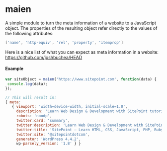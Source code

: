# maien

A simple module to turn the meta information of a website to a JavaScript object. The properties of the resulting object refer directly to the values of the following attributes:

``` js
['name', 'http-equiv', 'rel', 'property', 'itemprop']
```

Here is a nice list of what you can expect as meta information in a website: https://github.com/joshbuchea/HEAD

#### Example
``` js
var siteObject = maien('https://www.sitepoint.com', function(data) {
 console.log(data);
});

// This will result in:
{ meta:
   { viewport: 'width=device-width, initial-scale=1.0',
     description: 'Learn Web Design & Development with SitePoint tutorials, courses and books - HTML5, CSS3, JavaScript, PHP, mobile app development, Responsive Web Design',
     robots: 'noodp',
     twitter:card: 'summary',
     twitter:description: 'Learn Web Design & Development with SitePoint tutorials, courses and books - HTML5, CSS3, JavaScript, PHP, mobile app development, Responsive Web Design',
     twitter:title: 'SitePoint – Learn HTML, CSS, JavaScript, PHP, Ruby & Responsive Design',
     twitter:site: '@sitepointdotcom',
     generator: 'WordPress 4.4.2',
     wp-parsely_version: '1.8' } }

```
